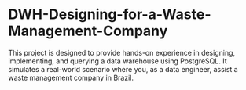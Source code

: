 # DWH-Designing-for-a-Waste-Management-Company
This project is designed to provide hands-on experience in designing, implementing, and querying a data warehouse using PostgreSQL. It simulates a real-world scenario where you, as a data engineer, assist a waste management company in Brazil.
